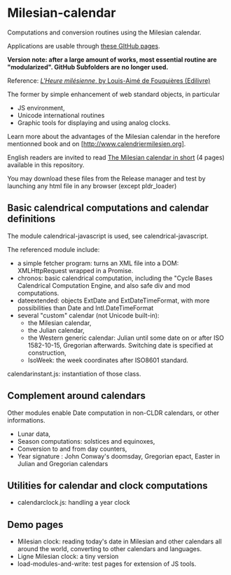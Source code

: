 # Milesian-calendar
Computations and conversion routines using the Milesian calendar.

Applications are usable through [these GItHub pages](https://louis-aime.github.io/Milesian-calendar/).

**Version note: after a large amount of works, most essential routine are "modularized". GitHub Subfolders are no longer used.**

Reference:
[*L'Heure milésienne*, by Louis-Aimé de Fouquières (Edilivre)](http://www.calendriermilesien.org/l-heure-milesienne.html)

The former by simple enhancement of web standard objects, in particular
* JS environment,
* Unicode international routines
* Graphic tools for displaying and using analog clocks.

Learn more about the advantages of the Milesian calendar in the herefore mentionned book and on [http://www.calendriermilesien.org].

English readers are invited to read [The Milesian calendar in short](https://github.com/Louis-Aime/Milesian-calendar/blob/master/The%20Milesian%20calendar%20in%20short.pdf) (4 pages) available in this repository.

You may download these files from the Release manager and test by launching any html file in any browser (except pldr_loader)

## Basic calendrical computations and calendar definitions
The module calendrical-javascript is used, see calendrical-javascript.

The referenced module include: 
 * a simple fetcher program: turns an XML file into a DOM: XMLHttpRequest wrapped in a Promise.
 * chronos: basic calendrical computation, including the "Cycle Bases Calendrical Computation Engine, and also safe div and mod computations.
 * dateextended: objects ExtDate and ExtDateTimeFormat, with more possibilities than Date and Intl.DateTimeFormat
 * several "custom" calendar (not Unicode built-in):
   * the Milesian calendar,
   * the Julian calendar,
   * the Western generic calendar: Julian until some date on or after ISO 1582-10-15, Gregorian afterwards. Switching date is specified at construction,
   * IsoWeek: the week coordinates after ISO8601 standard.

calendarinstant.js: instantiation of those class.

## Complement around calendars
Other modules enable Date computation in non-CLDR calendars, or other informations. 
* Lunar data,
* Season computations: solstices and equinoxes,
* Conversion to and from day counters,
* Year signature : John Conway's doomsday, Gregorian epact, Easter in Julian and Gregorian calendars

## Utilities for calendar and clock computations
 * calendarclock.js: handling a year clock
 
## Demo pages
 * Milesian clock: reading today's date in Milesian and other calendars all around the world, converting to other calendars and languages.
 * Ligne Milesian clock: a tiny version
 * load-modules-and-write: test pages for extension of JS tools.

